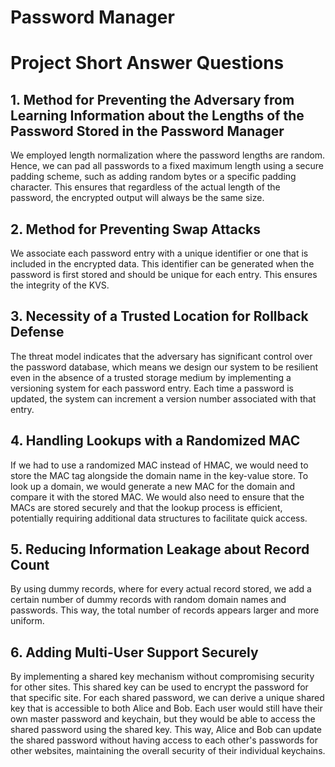# Password Manager
# Project Short Answer Questions

## 1. Method for Preventing the Adversary from Learning Information about the Lengths of the Password Stored in the Password Manager
We employed length normalization where the password lengths are random. Hence, we can pad all passwords to a fixed maximum length using a secure padding scheme, such as adding random bytes or a specific padding character. This ensures that regardless of the actual length of the password, the encrypted output will always be the same size.

## 2. Method for Preventing Swap Attacks
We associate each password entry with a unique identifier or one that is included in the encrypted data. This identifier can be generated when the password is first stored and should be unique for each entry. This ensures the integrity of the KVS.

## 3. Necessity of a Trusted Location for Rollback Defense
The threat model indicates that the adversary has significant control over the password database, which means we design our system to be resilient even in the absence of a trusted storage medium by implementing a versioning system for each password entry. Each time a password is updated, the system can increment a version number associated with that entry.

## 4. Handling Lookups with a Randomized MAC
If we had to use a randomized MAC instead of HMAC, we would need to store the MAC tag alongside the domain name in the key-value store. To look up a domain, we would generate a new MAC for the domain and compare it with the stored MAC. We would also need to ensure that the MACs are stored securely and that the lookup process is efficient, potentially requiring additional data structures to facilitate quick access.

## 5. Reducing Information Leakage about Record Count
By using dummy records, where for every actual record stored, we add a certain number of dummy records with random domain names and passwords. This way, the total number of records appears larger and more uniform.

## 6. Adding Multi-User  Support Securely
By implementing a shared key mechanism without compromising security for other sites. This shared key can be used to encrypt the password for that specific site. For each shared password, we can derive a unique shared key that is accessible to both Alice and Bob. Each user would still have their own master password and keychain, but they would be able to access the shared password using the shared key. This way, Alice and Bob can update the shared password without having access to each other's passwords for other websites, maintaining the overall security of their individual keychains.
